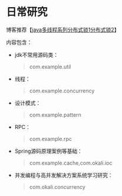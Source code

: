 日常研究
==============
博客推荐【[java多线程系列](http://www.cnblogs.com/-new/p/7234332.html)[分布式锁1](http://www.hollischuang.com/archives/1716)[分布式锁2](http://61b4d741.wiz03.com/share/s/1xJdt12zWkRX2kf5WN2t3Sec07-aUC2Kpk1N2OU5o52SOHLD?)】

内容包含：

* jdk不常用源码类：
	> com.example.util

* 线程：
	> com.example.concurrency

* 设计模式：
	> com.example.pattern

* RPC：
	> com.example.rpc

* Spring源码原理案例等基础：
	> com.example.cache,com.okali.ioc

* 并发编程与高并发解决方案系统学习研究：
	> com.okali.concurrency
